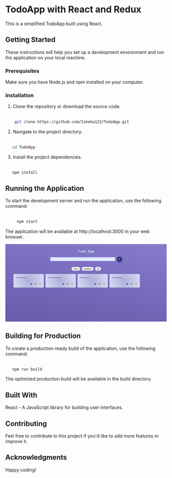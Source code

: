 # TodoApp with React and Redux

This is a simplified TodoApp built using React.

## Getting Started

These instructions will help you set up a development environment and run the application on your local machine.

### Prerequisites

Make sure you have Node.js and npm installed on your computer.

### Installation

1. Clone the repository or download the source code.

```bash

    git clone https://github.com/Isheka123/TodoApp.git

```

2. Navigate to the project directory.

```bash

   cd TodoApp

```

3. Install the project dependencies.

```bash

   npm install

```

## Running the Application

To start the development server and run the application, use the following command:

```bash

     npm start

```

The application will be available at http://localhost:3000 in your web browser.

<div align="center">

   <img src="/public/output.png"/>

</div>

## Building for Production

To create a production-ready build of the application, use the following command:

```bash

   npm run build

```

The optimized production build will be available in the build directory.

<!-- ## Features

This is a simplified TodoApp and may not have all the features of the original TodoApp. You can add and enhance features as per your requirements. -->

## Built With

React - A JavaScript library for building user interfaces.


## Contributing

Feel free to contribute to this project if you'd like to add more features or improve it.

## Acknowledgments

Happy coding!